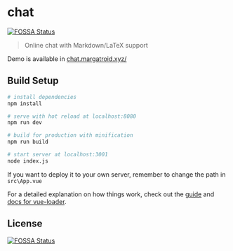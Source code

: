 # chat
[![FOSSA Status](https://app.fossa.io/api/projects/git%2Bgithub.com%2FEnter-tainer%2Frichat.svg?type=shield)](https://app.fossa.io/projects/git%2Bgithub.com%2FEnter-tainer%2Frichat?ref=badge_shield)


> Online chat with Markdown/LaTeX support

Demo is available in [chat.margatroid.xyz/](https://chat.margatroid.xyz/)

## Build Setup

``` bash
# install dependencies
npm install

# serve with hot reload at localhost:8080
npm run dev

# build for production with minification
npm run build

# start server at localhost:3001
node index.js
```
If you want to deploy it to your own server, remember to change the path in `src\App.vue`

For a detailed explanation on how things work, check out the [guide](http://vuejs-templates.github.io/webpack/) and [docs for vue-loader](http://vuejs.github.io/vue-loader).


## License
[![FOSSA Status](https://app.fossa.io/api/projects/git%2Bgithub.com%2FEnter-tainer%2Frichat.svg?type=large)](https://app.fossa.io/projects/git%2Bgithub.com%2FEnter-tainer%2Frichat?ref=badge_large)
